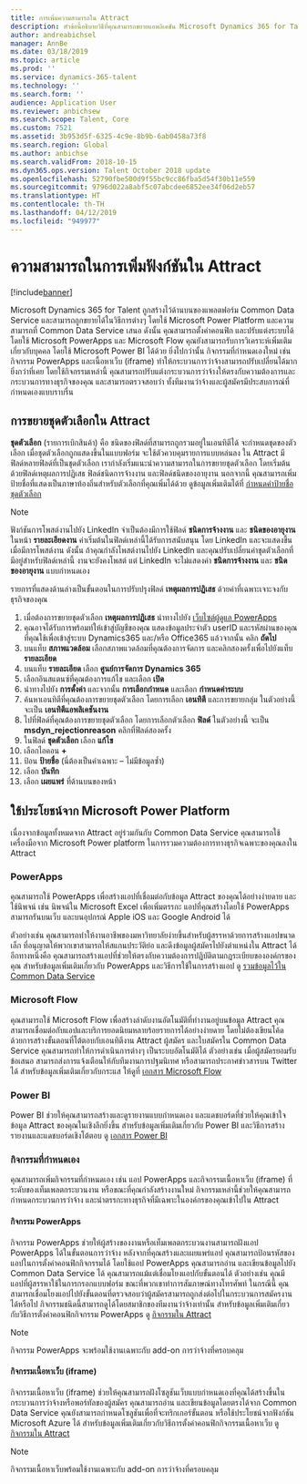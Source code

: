 ```yaml
---
title: การเพิ่มความสามารถใน Attract
description: หัวข้อนี้อธิบายวิธีที่คุณสามารถขยายแอพลิเคชัน Microsoft Dynamics 365 for Talent - Attract โดยใช้แพลตฟอร์ม Microsoft Power
author: andreabichsel
manager: AnnBe
ms.date: 03/18/2019
ms.topic: article
ms.prod: ''
ms.service: dynamics-365-talent
ms.technology: ''
ms.search.form: ''
audience: Application User
ms.reviewer: anbichsew
ms.search.scope: Talent, Core
ms.custom: 7521
ms.assetid: 3b953d5f-6325-4c9e-8b9b-6ab0458a73f8
ms.search.region: Global
ms.author: anbichse
ms.search.validFrom: 2018-10-15
ms.dyn365.ops.version: Talent October 2018 update
ms.openlocfilehash: 52790fbe500d9f55bc9cc86fba5d54f30b11e559
ms.sourcegitcommit: 9796d022a8abf5c07abcdee6852ee34f06d2eb57
ms.translationtype: HT
ms.contentlocale: th-TH
ms.lasthandoff: 04/12/2019
ms.locfileid: "949977"
---
```

# <a name="extensibility-in-attract"></a>ความสามารถในการเพิ่มฟังก์ชันใน Attract

[!include[banner](../includes/banner.md)]

Microsoft Dynamics 365 for Talent ถูกสร้างไว้ด้านบนของแพลตฟอร์ม Common Data Service และสามารถถูกขยายได้ในวิธีการต่างๆ โดยใช้ Microsoft Power Platform และความสามารถที่ Common Data Service เสนอ ดังนั้น คุณสามารถตั้งค่าคอนฟิก และปรับแต่งระบบได้โดยใช้ Microsoft PowerApps และ Microsoft Flow คุณยังสามารถรับการวิเคราะห์เพิ่มเติมเกี่ยวกับบุคคล โดยใช้ Microsoft Power BI ได้ด้วย ยิ่งไปกว่านั้น กิจกรรมที่กำหนดเองใหม่ เช่น กิจกรรม PowerApps และเนื้อหาเว็บ (iframe) ทำให้กระบวนการว่าจ้างสามารถปรับเปลี่ยนได้มากยิ่งกว่าที่เคย โดยใช้กิจกรรมเหล่านี้ คุณสามารถปรับแต่งกระบวนการว่าจ้างให้ตรงกับความต้องการและกระบวนการทางธุรกิจของคุณ และสามารถตรวจสอบว่า ทั้งทีมงานว่าจ้างและผู้สมัครมีประสบการณ์ที่กำหนดเองแบบราบรื่น

## <a name="extending-option-sets-in-attract"></a>การขยายชุดตัวเลือกใน Attract

**ชุดตัวเลือก** (รายการเบิกสินค้า) คือ ชนิดของฟิลด์ที่สามารถถูกรวมอยู่ในเอนทิตีได้ จะกำหนดชุดของตัวเลือก เมื่อชุดตัวเลือกถูกแสดงขึ้นในแบบฟอร์ม จะใช้ตัวควบคุมรายการแบบหล่นลง  ใน Attract มีฟิลด์หลายฟิลด์ที่เป็นชุดตัวเลือก  เรากำลังเริ่มแนะนำความสามารถในการขยายชุดตัวเลือก โดยเริ่มต้นด้วยฟิลด์เหตุผลการปฏิเสธ ฟิลด์ชนิดการจ้างงาน และฟิลด์ชนิดของอายุงาน   นอกจากนี้ คุณสามารถเพิ่มป้ายชื่อที่แสดงเป็นภาษาท้องถิ่นสำหรับตัวเลือกที่คุณเพิ่มได้ด้วย ดูข้อมูลเพิ่มเติมได้ที่ [กำหนดค่าป้ายชื่อชุดตัวเลือก](https://docs.microsoft.com/en-us/powerapps/developer/common-data-service/customize-labels-support-multiple-languages)

> [!NOTE]
> ฟังก์ชันการโพสต์งานไปยัง LinkedIn จำเป็นต้องมีการใช้ฟิลด์ **ชนิดการจ้างงาน** และ **ชนิดของอายุงาน** ในหน้า **รายละเอียดงาน** ค่าเริ่มต้นในฟิลด์เหล่านี้ได้รับการสนับสนุน โดย LinkedIn และจะแสดงขึ้นเมื่อมีการโพสต์งาน ดังนั้น ถ้าคุณกำลังโพสต์งานไปยัง LinkedIn และคุณปรับเปลี่ยนค่าชุดตัวเลือกที่มีอยู่สำหรับฟิลด์เหล่านี้ งานจะยังคงโพสต์ แต่ LinkedIn จะไม่แสดงค่า **ชนิดการจ้างงาน** และ **ชนิดของอายุงาน** แบบกำหนดเอง  

รายการที่แสดงด้านล่างเป็นขั้นตอนในการปรับปรุงฟิลด์ **เหตุผลการปฏิเสธ** ด้วยค่าที่เฉพาะเจาะจงกับธุรกิจของคุณ  

1. เมื่อต้องการขยายชุดตัวเลือก **เหตุผลการปฏิเสธ** นำทางไปยัง [เว็บไซต์ผู้ดูแล PowerApps](https://admin.powerapps.com)
2. คุณอาจได้รับการพร้อมท์ให้เข้าสู่บัญชีของคุณ แสดงข้อมูลประจำตัว userID และรหัสผ่านของคุณ ที่คุณใช้เพื่อเข้าสู่ระบบ Dynamics365 และ/หรือ Office365 แล้วจากนั้น คลิก **ถัดไป**
3. บนแท็บ **สภาพแวดล้อม** เลือกสภาพแวดล้อมที่คุณต้องการจัดการ และคลิกสองครั้งเพื่อไปยังแท็บ **รายละเอียด**
4. บนแท็บ **รายละเอียด** เลือก **ศูนย์การจัดการ Dynamics 365**
5. เลือกอินสแตนซ์ที่คุณต้องการแก้ไข และเลือก **เปิด**
6. นำทางไปยัง **การตั้งค่า** และจากนั้น **การเลือกกำหนด** และเลือก **กำหนดค่าระบบ**
7. ค้นหาเอนทิตีที่คุณต้องการขยายชุดตัวเลือก โดยการเลือก **เอนทิตี** และการขยายกลุ่ม ในตัวอย่างนี้ จะเป็น **เอนทิตีแอพลิเคชันงาน**
8. ไปที่ฟิลด์ที่คุณต้องการขยายชุดตัวเลือก โดยการเลือกตัวเลือก **ฟิลด์** ในตัวอย่างนี้ จะเป็น **msdyn_rejectionreason** คลิกที่ฟิลด์สองครั้ง
9. ในฟิลด์ **ชุดตัวเลือก** เลือก **แก้ไข**
10. เลือกไอคอน **+**
11. ป้อน **ป้ายชื่อ**  (นี่ต้องเป็นค่าเฉพาะ – ไม่มีข้อมูลซ้ำ)
12. เลือก **บันทึก**
13. เลือก **เผยแพร่** ที่ด้านบนของหน้า

## <a name="take-advantage-of-the-microsoft-power-platform"></a>ใช้ประโยชน์จาก Microsoft Power Platform 

เนื่องจากข้อมูลทั้งหมดจาก Attract อยู่ร่วมกันกับ Common Data Service คุณสามารถใช้เครื่องมือจาก Microsoft Power platform ในการรวมความต้องการทางธุรกิจเฉพาะของคุณลงใน Attract

### <a name="powerapps"></a>PowerApps

คุณสามารถใช้ PowerApps เพื่อสร้างแอปที่เชื่อมต่อกับข้อมูล Attract ของคุณได้อย่างง่ายดาย และใช้นิพจน์ เช่น นิพจน์ใน Microsoft Excel เพื่อเพิ่มตรรกะ แอปที่คุณสร้างโดยใช้ PowerApps สามารถรันบนเว็บ และบนอุปกรณ์ Apple iOS และ Google Android ได้

ตัวอย่างเช่น คุณสามารถทำให้งานอาชีพของมหาวิทยาลัยง่ายขึ้นสำหรับผู้สรรหาด้วยการสร้างแอปขนาดเล็ก ที่อนุญาตให้พวกเขาสามารถให้สแกนประวัติย่อ และดึงข้อมูลผู้สมัครไปยังตำแหน่งใน Attract ได้ อีกทางหนึ่งคือ คุณสามารถสร้างแอปที่ช่วยให้ตรงกับความต้องการปฏิบัติตามกฎระเบียบขององค์กรของคุณ สำหรับข้อมูลเพิ่มเติมเกี่ยวกับ PowerApps และวิธีการใช้ในการสร้างแอป ดู [รวมข้อมูลไว้ใน Common Data Service](https://docs.microsoft.com/en-us/powerapps)

### <a name="microsoft-flow"></a>Microsoft Flow 

คุณสามารถใช้ Microsoft Flow เพื่อสร้างลำดับงานอัตโนมัติที่ทำงานอยู่บนข้อมูล Attract คุณสามารถเชื่อมต่อกับแอปและบริการยอดนิยมหลายร้อยรายการได้อย่างง่ายดาย โดยไม่ต้องเขียนโค้ด ด้วยการสร้างขั้นตอนที่โต้ตอบกับเอนทิตีงาน Attract ผู้สมัคร และใบสมัครใน Common Data Service คุณสามารถทำให้การดำเนินการต่างๆ เป็นระบบอัตโนมัติได้ ตัวอย่างเช่น เมื่อผู้สมัครยอมรับข้อเสนอ สามารถส่งการแจ้งเตือนให้กับทีมงานการปฐมนิเทศ หรือสามารถประกาศข่าวสารบน Twitter ได้ สำหรับข้อมูลเพิ่มเติมเกี่ยวกับกระแส ให้ดูที่ [เอกสาร Microsoft Flow](https://docs.microsoft.com/en-us/flow/)

### <a name="power-bi"></a>Power BI

Power BI ช่วยให้คุณสามารถสร้างและดูรายงานแบบกำหนดเอง และแดชบอร์ดที่ช่วยให้คุณเข้าใจข้อมูล Attract ของคุณในเชิงลึกยิ่งขึ้น สำหรับข้อมูลเพิ่มเติมเกี่ยวกับ Power BI และวิธีการสร้างรายงานและแดชบอร์ดเชิงโต้ตอบ ดู [เอกสาร Power BI](https://docs.microsoft.com/en-us/power-bi/)

### <a name="custom-activities"></a>กิจกรรมที่กำหนดเอง 

คุณสามารถเพิ่มกิจกรรมที่กำหนดเอง เช่น แอป PowerApps และกิจกรรมเนื้อหาเว็บ (iframe) ที่ระดับของเท็มเพลตกระบวนงาน หรือขณะที่คุณกำลังสร้างงานใหม่ กิจกรรมเหล่านี้ช่วยให้คุณสามารถกำหนดกระบวนการว่าจ้าง และนำตรรกะทางธุรกิจที่มีเฉพาะในองค์กรของคุณเข้าไปใน Attract

#### <a name="powerapps-activity"></a>กิจกรรม PowerApps 

กิจกรรม PowerApps ช่วยให้ผู้สร้างของงานหรือเท็มเพลตกระบวนงานสามารถฝังแอป PowerApps ได้ในขั้นตอนการว่าจ้าง หลังจากที่คุณสร้างและเผยแพร่แอป คุณสามารถป้อนรหัสของแอปในการตั้งค่าคอนฟิกกิจกรรมได้ โดยใช้แอป PowerApps คุณสามารถอ่าน และเขียนข้อมูลไปยัง Common Data Service ได้ คุณสามารถแม้แต่เชื่อมโยงแอปกับขั้นตอนได้ ตัวอย่างเช่น คุณมีแอปที่ผู้สรรหาใช้ในการกรอกแบบฟอร์ม ขณะที่พวกเขาทำการสัมภาษณ์ทางโทรศัพท์ ในกรณีนี้ คุณสามารถเชื่อมโยงแอปไปยังขั้นตอนที่ตรวจสอบว่าผู้สมัครสามารถถูกส่งต่อไปในกระบวนการสมัครงานได้หรือไป กิจกรรมชนิดนี้สามารถดูได้โดยสมาชิกของทีมงานว่าจ้างเท่านั้น สำหรับข้อมูลเพิ่มเติมเกี่ยวกับวิธีการตั้งค่าคอนฟิกกิจกรรม PowerApps ดู [กิจกรรมใน Attract](./activities-attract.md)

> [!NOTE]
> กิจกรรม PowerApps จะพร้อมใช้งานเฉพาะกับ add-on การว่าจ้างที่ครอบคลุม

#### <a name="web-content-iframe-activity"></a>กิจกรรมเนื้อหาเว็บ (iframe)

กิจกรรมเนื้อหาเว็บ (iframe) ช่วยให้คุณสามารถฝังโซลูชันเว็บแบบกำหนดเองที่คุณได้สร้างขึ้นในกระบวนการว่าจ้างหรือพอร์ทัลของผู้สมัคร คุณสามารถอ่าน และเขียนข้อมูลโดยตรงได้จาก Common Data Service คุณยังสามารถกำหนดโซลูชันเพื่อที่จะทริกเกอร์ขั้นตอน หรือใช้ประโยชน์จากฟังก์ชัน Microsoft Azure ได้ สำหรับข้อมูลเพิ่มเติมเกี่ยวกับวิธีการตั้งค่าคอนฟิกกิจกรรมเนื้อหาเว็บ ดู [กิจกรรมใน Attract](./activities-attract.md)

> [!NOTE]
> กิจกรรมเนื้อหาเว็บพร้อมใช้งานเฉพาะกับ add-on การว่าจ้างที่ครอบคลุม
